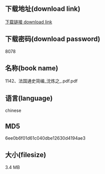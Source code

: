 ## 下载地址(download link)
[下载链接 download link](https://voluble-croquembouche-d321dc.netlify.app/?s=1142%E3%80%81%E6%B3%95%E5%9B%BD%E9%80%9A%E5%8F%B2%E7%AE%80%E7%BC%96_%E6%B2%88%E7%82%BC%E4%B9%8B_.pdf)

## 下载密码(download password)
8078

## 名称(book name)
1142、法国通史简编_沈炼之_.pdf.pdf

## 语言(language)
chinese

## MD5
6ee0b6f01d61c040dbe12630d4194ae3

## 大小(filesize)
3.4 MB
